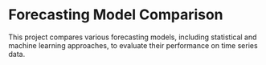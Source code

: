 # Forecasting Model Comparison
This project compares various forecasting models, including statistical and machine learning approaches, to evaluate their performance on time series data.
